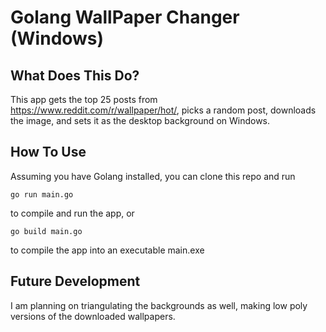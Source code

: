 # Golang WallPaper Changer (Windows)

## What Does This Do?

This app gets the top 25 posts from https://www.reddit.com/r/wallpaper/hot/, picks a random post, downloads the image, and sets it as the desktop background on Windows.

## How To Use

Assuming you have Golang installed, you can clone this repo and run

```console
go run main.go
```

to compile and run the app, or

```console
go build main.go
```

to compile the app into an executable main.exe


## Future Development

I am planning on triangulating the backgrounds as well, making low poly versions of the downloaded wallpapers.
